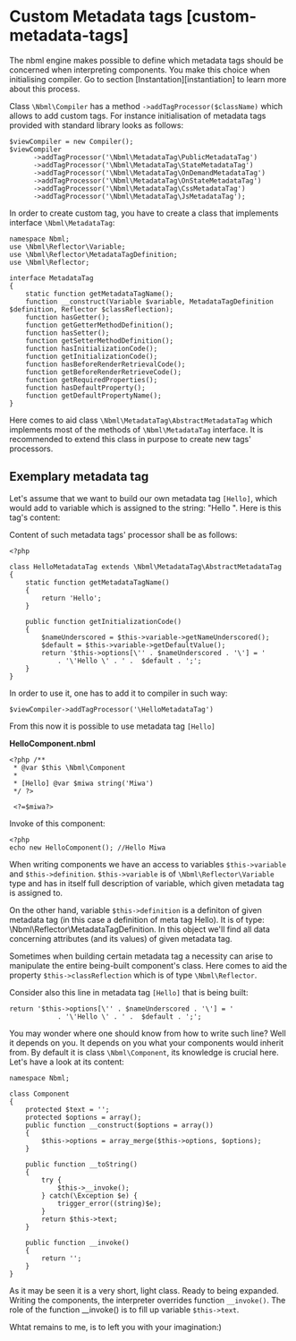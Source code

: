 # Custom Metadata tags [custom-metadata-tags]

The nbml engine makes possible to define which metadata tags should be concerned
when interpreting components. You make this choice when initialising compiler.
Go to section [Instantation][instantiation] to learn more
about this process.

Class `\Nbml\Compiler` has a method `->addTagProcessor($className)`
which allows to add custom tags. For instance initialisation of
metadata tags provided with standard library looks as follows:

	$viewCompiler = new Compiler();
	$viewCompiler
	      ->addTagProcessor('\Nbml\MetadataTag\PublicMetadataTag')
	      ->addTagProcessor('\Nbml\MetadataTag\StateMetadataTag')
	      ->addTagProcessor('\Nbml\MetadataTag\OnDemandMetadataTag')
	      ->addTagProcessor('\Nbml\MetadataTag\OnStateMetadataTag')
	      ->addTagProcessor('\Nbml\MetadataTag\CssMetadataTag')
	      ->addTagProcessor('\Nbml\MetadataTag\JsMetadataTag');

In order to create custom tag, you have to create a class that implements interface
`\Nbml\MetadataTag`:

	namespace Nbml;
	use \Nbml\Reflector\Variable;
	use \Nbml\Reflector\MetadataTagDefinition;
	use \Nbml\Reflector;

	interface MetadataTag
	{
	    static function getMetadataTagName();
	    function __construct(Variable $variable, MetadataTagDefinition $definition, Reflector $classReflection);
	    function hasGetter();
	    function getGetterMethodDefinition();
	    function hasSetter();
	    function getSetterMethodDefinition();
	    function hasInitializationCode();
	    function getInitializationCode();
	    function hasBeforeRenderRetrievalCode();
	    function getBeforeRenderRetrieveCode();
	    function getRequiredProperties();
	    function hasDefaultProperty();
	    function getDefaultPropertyName();
	}

Here comes to aid class `\Nbml\MetadataTag\AbstractMetadataTag` which implements
most of the methods of `\Nbml\MetadataTag` interface. It is recommended to extend this class
in purpose to create new tags' processors.

## Exemplary metadata tag

Let's assume that we want to build our own metadata tag `[Hello]`, which would add to variable which is assigned to 
the string: "Hello ". Here is this tag's content:

Content of such metadata tags' processor shall be as follows:

	<?php

	class HelloMetadataTag extends \Nbml\MetadataTag\AbstractMetadataTag
	{
	    static function getMetadataTagName()
	    {
	        return 'Hello';
	    }

	    public function getInitializationCode()
	    {
	        $nameUnderscored = $this->variable->getNameUnderscored();
	        $default = $this->variable->getDefaultValue();
	        return '$this->options[\'' . $nameUnderscored . '\'] = '
	            . '\'Hello \' . ' .  $default . ';';
	    }
	}

In order to use it, one has to add it to compiler in such way:

	$viewCompiler->addTagProcessor('\HelloMetadataTag')

From this now it is possible to use metadata tag `[Hello]`

**HelloComponent.nbml**

	<?php /**
	 * @var $this \Nbml\Component
	 *
	 * [Hello] @var $miwa string('Miwa')
	 */ ?>

	 <?=$miwa?>

Invoke of this component:

	<?php
	echo new HelloComponent(); //Hello Miwa

When writing components we have an access to variables `$this->variable` and `$this->definition`.
`$this->variable` is of `\Nbml\Reflector\Variable` type and has in itself full description 
of variable, which given metadata tag is assigned to.

On the other hand, variable `$this->definition`
is a definiton of given metadata tag (in this case a definition of meta tag Hello).
It is of type: \Nbml\Reflector\MetadataTagDefinition. In this object we'll find
all data concerning attributes (and its values) of given metadata tag.

Sometimes when building certain metadata tag a necessity can arise to manipulate the entire
being-built component's class. Here comes to aid the property `$this->classReflection`
which is of type `\Nbml\Reflector`.

Consider also this line in metadata tag `[Hello]` that is being built:

	return '$this->options[\'' . $nameUnderscored . '\'] = '
	            . '\'Hello \' . ' .  $default . ';';

You may wonder where one should know from how to write such line? Well it depends 
on you. It depends on you what your components would inherit from.
By default it is class `\Nbml\Component`, its knowledge is crucial here.
Let's have a look at its content:

	namespace Nbml;

	class Component
	{
	    protected $text = '';
	    protected $options = array();
	    public function __construct($options = array())
	    {
	        $this->options = array_merge($this->options, $options);
	    }

	    public function __toString()
	    {
	        try {
	            $this->__invoke();
	        } catch(\Exception $e) {
	            trigger_error((string)$e);
	        }
	        return $this->text;
	    }

	    public function __invoke()
	    {
	        return '';
	    }
	}

As it may be seen it is a very short, light class. Ready to being expanded.
Writing the components, the interpreter overrides function `__invoke()`. 
The role of the function __invoke()
is to fill up variable `$this->text`.

Whtat remains to me, is to left you with your imagination:)
